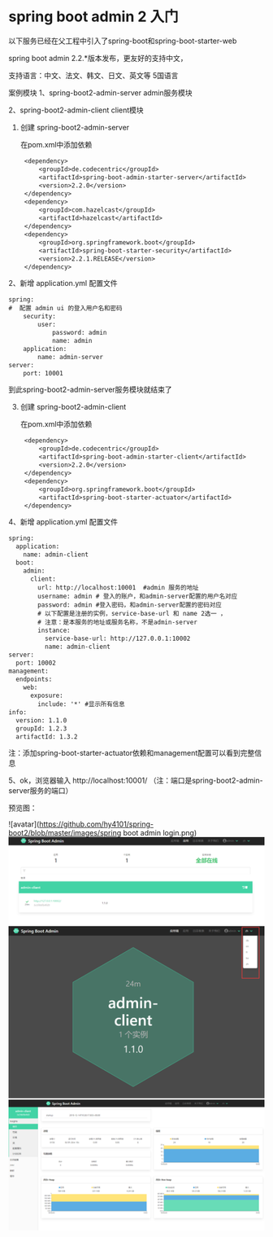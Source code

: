 # spring boot admin 2 入门

以下服务已经在父工程中引入了spring-boot和spring-boot-starter-web

spring  boot admin 2.2.*版本发布，更友好的支持中文，

支持语言：中文、法文、韩文、日文、英文等 5国语言

案例模块
1、spring-boot2-admin-server admin服务模块

2、spring-boot2-admin-client client模块

1. 创建 spring-boot2-admin-server 

    在pom.xml中添加依赖

        <dependency>
            <groupId>de.codecentric</groupId>
            <artifactId>spring-boot-admin-starter-server</artifactId>
            <version>2.2.0</version>
        </dependency>
        <dependency>
            <groupId>com.hazelcast</groupId>
            <artifactId>hazelcast</artifactId>
        </dependency>
        <dependency>
            <groupId>org.springframework.boot</groupId>
            <artifactId>spring-boot-starter-security</artifactId>
            <version>2.2.1.RELEASE</version>
        </dependency>
        
2、新增 application.yml 配置文件

    spring:
    #  配置 admin ui 的登入用户名和密码
        security:
            user:
                password: admin
                name: admin
        application:
            name: admin-server
    server:
        port: 10001

到此spring-boot2-admin-server服务模块就结束了

3. 创建 spring-boot2-admin-client

    在pom.xml中添加依赖
    
        <dependency>
            <groupId>de.codecentric</groupId>
            <artifactId>spring-boot-admin-starter-client</artifactId>
            <version>2.2.0</version>
        </dependency>
        <dependency>
            <groupId>org.springframework.boot</groupId>
            <artifactId>spring-boot-starter-actuator</artifactId>
        </dependency>
        
4、新增 application.yml 配置文件

    spring:
      application:
        name: admin-client
      boot:
        admin:
          client:
            url: http://localhost:10001  #admin 服务的地址
            username: admin # 登入的账户，和admin-server配置的用户名对应
            password: admin #登入密码，和admin-server配置的密码对应
            # 以下配置是注册的实例，service-base-url 和 name 2选一 ，
            # 注意：是本服务的地址或服务名称，不是admin-server
            instance:
              service-base-url: http://127.0.0.1:10002
              name: admin-client
    server:
      port: 10002
    management:
      endpoints:
        web:
          exposure:
            include: '*' #显示所有信息
    info:
      version: 1.1.0
      groupId: 1.2.3
      artifactId: 1.3.2

注：添加spring-boot-starter-actuator依赖和management配置可以看到完整信息

5、ok，浏览器输入 http://localhost:10001/ （注：端口是spring-boot2-admin-server服务的端口）

预览图：

![avatar](https://github.com/hy4101/spring-boot2/blob/master/images/spring boot admin login.png)
![avatar](https://github.com/hy4101/spring-boot2/blob/master/images/admin1.png)
![avatar](https://github.com/hy4101/spring-boot2/blob/master/images/admin2.png)
![avatar](https://github.com/hy4101/spring-boot2/blob/master/images/admin3.png)
